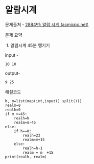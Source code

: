 # 알람시계

문제출처 - [2884번: 알람 시계 (acmicpc.net)](https://www.acmicpc.net/problem/2884)

문제 요약 

​	1. 알람시계 45분 땡기기

input - 

```
10 10
```

output-

```
9 25
```

해설코드 

```
h, m=list(map(int,input().split()))
realm=0
realh=0
if m >=45:
    realh=h
    realm=m-45
else:
    if h==0:
        realh=23
        realm=m+15
    else:
        realh=h-1
        realm = m  +15
print(realh, realm)
```

